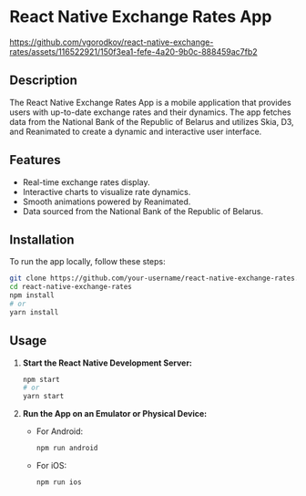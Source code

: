 # React Native Exchange Rates App




https://github.com/vgorodkov/react-native-exchange-rates/assets/116522921/150f3ea1-fefe-4a20-9b0c-888459ac7fb2




## Description

The React Native Exchange Rates App is a mobile application that provides users with up-to-date exchange rates and their dynamics. The app fetches data from the National Bank of the Republic of Belarus and utilizes Skia, D3, and Reanimated to create a dynamic and interactive user interface.

## Features

- Real-time exchange rates display.
- Interactive charts to visualize rate dynamics.
- Smooth animations powered by Reanimated.
- Data sourced from the National Bank of the Republic of Belarus.

## Installation

To run the app locally, follow these steps:

```bash
git clone https://github.com/your-username/react-native-exchange-rates.git
cd react-native-exchange-rates
npm install
# or
yarn install
```

## Usage

1. **Start the React Native Development Server:**

    ```bash
    npm start
    # or
    yarn start
    ```

2. **Run the App on an Emulator or Physical Device:**

    - For Android:

        ```bash
        npm run android
        ```

    - For iOS:

        ```bash
        npm run ios
        ```


